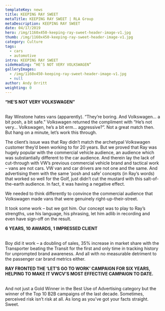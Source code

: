 ```yaml
---
templateKey: news
title: KEEPING RAY SWEET
metaTitle: KEEPING RAY SWEET | RLA Group
metaDescription: KEEPING RAY SWEET
date: 04/17/2019
hero: /img/1160x450-keeping-ray-sweet-header-image-v1.jpg
thumb: /img/1160x450-keeping-ray-sweet-header-image-v1.jpg
category: Culture
tags:
  - cars
  - automotive
intro: KEEPING RAY SWEET
sideHeading: “HE’S NOT VERY VOLKSWAGEN”
galleryImages:
  - /img/1160x450-keeping-ray-sweet-header-image-v1.jpg
  - null
author: Andy Orritt
weighting: 0
---
```

<strong>“HE’S NOT VERY VOLKSWAGEN”
</strong><br><br>

Ray Winstone hates vans (apparently). 
“They’re boring. And Volkswagen... a bit posh, a bit safe.” Volkswagen returned the compliment with “He’s not very... Volkswagen, he’s a bit erm… aggressive?”. Not a great match then. But hang on a minute, let’s work this through.

The client’s issue was that Ray didn’t match the archetypal Volkswagen customer they’d been working to for 20 years.  But we proved that Ray was hugely popular with the commercial vehicle audience, an audience which was substantially different to the car audience. And therein lay the lack of cut-through with VW’s previous commercial vehicle brand and tactical work – vans are not cars. VW van and car drivers are not one and the same. And advertising them with the same ‘posh and safe’ concepts (in Ray’s words) that worked so well for the Golf, just didn’t cut the mustard with this salt-of-the-earth audience. In fact, it was having a negative effect.

We needed to think differently to convince the commercial audience that Volkswagen made vans that were genuinely right-up-their-street.

It took some work – but we got him. Our concept was to play to Ray’s strengths, use his language, his phrasing, let him adlib in recording and even have sign-off on the result.

<strong>6 YEARS, 10 AWARDS, 1 IMPRESSED CLIENT
</strong><br><br>

Boy did it work – a doubling of sales, 35% increase in market share with the Transporter beating the Transit for the first and only time in tracking history for unprompted brand awareness. And all with no measurable detriment to the passenger car brand metrics either.

<strong>RAY FRONTED THE ‘LET’S GO TO WORK’ CAMPAIGN FOR SIX YEARS, HELPING TO MAKE IT VWCV’S MOST EFFECTIVE CAMPAIGN TO DATE.</strong><br><br>

And not just a Gold Winner in the Best Use of Advertising category but the winner of the Top 10 B2B campaigns of the last decade. Sometimes, perceived risk isn’t risk at all. As long as you’ve got your facts straight. Sweet.
